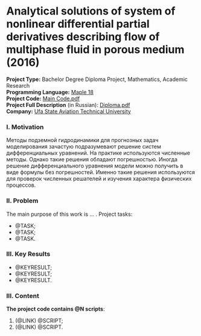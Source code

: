 # Analytical solutions of system of nonlinear differential partial derivatives describing flow of multiphase fluid in porous medium (2016)
**Project Type:** Bachelor Degree Diploma Project, Mathematics, Academic Research  
**Programming Language:** [Maple 18](https://en.wikipedia.org/wiki/Maple_(software))  
**Project Сode:** [Main Code.pdf](https://github.com/ResearchMachine/bachelor-diploma-project-exact-solution-3phase-buckley-leverett-flow/blob/main/MainCode.pdf)   
**Project Full Description** (in Russian): [Diploma.pdf](https://github.com/ResearchMachine/bachelor-diploma-project-exact-solution-3phase-buckley-leverett-flow/blob/main/DiplomaText.pdf)  
**Company:** [Ufa State Aviation Technical University](https://en.wikipedia.org/wiki/Ufa_State_Aviation_Technical_University)  




### I. Motivation
Методы подземной гидродинамики для прогнозных задач моделирования зачастую подразумевают решение систем дифференциальных уравнений. На практике используются численные методы. Однако такие решения обладают погрешностью. 
Иногда решение дифференциального уравнения модели можно получить в виде формулы без погрешностей. Именно такие решения используются для проверок численных решателей и изучения характера физических процессов.

### II. Problem
The main purpose of this work is ... .
Project tasks:
* @TASK;  
* @TASK;  
* @TASK.

### III. Key Results 
* @KEYRESULT;  
* @KEYRESULT;  
* @KEYRESULT.

### III. Content


**The project code contains @N scripts**:
1. (@LINK) @SCRIPT;  
2. (@LINK) @SCRIPT.
